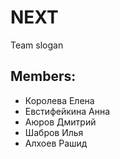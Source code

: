 # NEXT
Team slogan 

## Members:
* Королева Елена
* Евстифейкина Анна
* Аюров Дмитрий
* Шабров Илья
* Алхоев Рашид 
